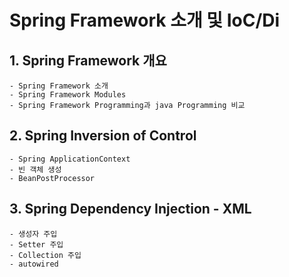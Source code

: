 # Spring Framework 소개 및 IoC/Di

## 1. Spring Framework 개요

    - Spring Framework 소개
    - Spring Framework Modules
    - Spring Framework Programming과 java Programming 비교

## 2. Spring Inversion of Control

    - Spring ApplicationContext
    - 빈 객체 생성
    - BeanPostProcessor

## 3. Spring Dependency Injection - XML

    - 생성자 주입
    - Setter 주입
    - Collection 주입
    - autowired

